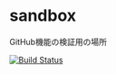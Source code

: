 # sandbox
GitHub機能の検証用の場所

[![Build Status](https://dev.azure.com/sakuraeditor/sandbox/_apis/build/status/sandbox-CI?branchName=master)](https://dev.azure.com/sakuraeditor/sandbox/_build/latest?definitionId=1&branchName=master)
